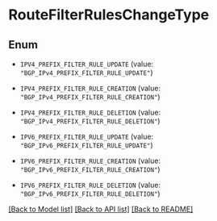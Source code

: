 # RouteFilterRulesChangeType

## Enum


* `IPV4_PREFIX_FILTER_RULE_UPDATE` (value: `"BGP_IPv4_PREFIX_FILTER_RULE_UPDATE"`)

* `IPV4_PREFIX_FILTER_RULE_CREATION` (value: `"BGP_IPv4_PREFIX_FILTER_RULE_CREATION"`)

* `IPV4_PREFIX_FILTER_RULE_DELETION` (value: `"BGP_IPv4_PREFIX_FILTER_RULE_DELETION"`)

* `IPV6_PREFIX_FILTER_RULE_UPDATE` (value: `"BGP_IPv6_PREFIX_FILTER_RULE_UPDATE"`)

* `IPV6_PREFIX_FILTER_RULE_CREATION` (value: `"BGP_IPv6_PREFIX_FILTER_RULE_CREATION"`)

* `IPV6_PREFIX_FILTER_RULE_DELETION` (value: `"BGP_IPv6_PREFIX_FILTER_RULE_DELETION"`)


[[Back to Model list]](../README.md#documentation-for-models) [[Back to API list]](../README.md#documentation-for-api-endpoints) [[Back to README]](../README.md)


